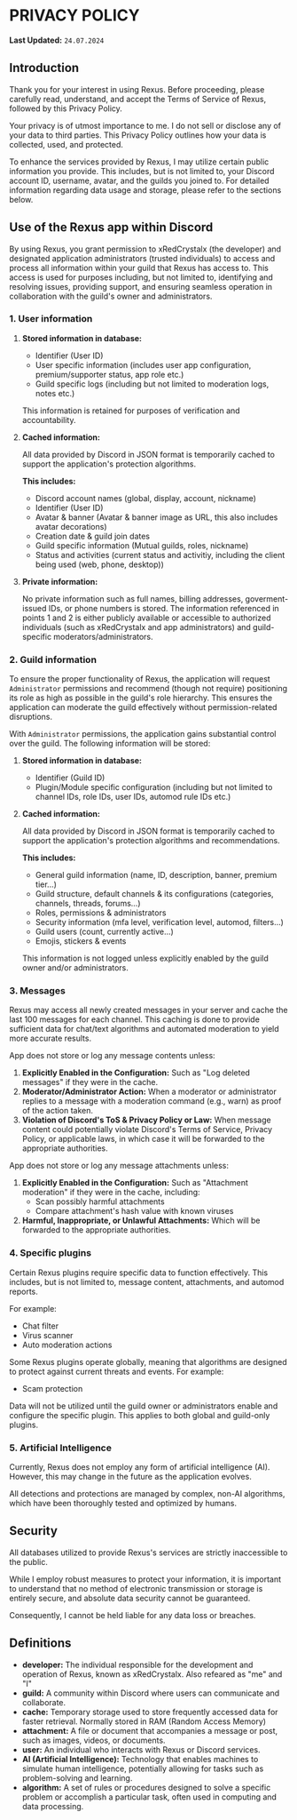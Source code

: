 # PRIVACY POLICY

**Last Updated:** `24.07.2024`

## Introduction
Thank you for your interest in using Rexus. Before proceeding, please carefully read, understand, and accept the Terms of Service of Rexus, followed by this Privacy Policy.

Your privacy is of utmost importance to me. I do not sell or disclose any of your data to third parties. This Privacy Policy outlines how your data is collected, used, and protected.

To enhance the services provided by Rexus, I may utilize certain public information you provide. This includes, but is not limited to, your Discord account ID, username, avatar, and the guilds you joined to. For detailed information regarding data usage and storage, please refer to the sections below.

## Use of the Rexus app within Discord
By using Rexus, you grant permission to xRedCrystalx (the developer) and designated application administrators (trusted individuals) to access and process all information within your guild that Rexus has access to. This access is used for purposes including, but not limited to, identifying and resolving issues, providing support, and ensuring seamless operation in collaboration with the guild's owner and administrators.

### 1. User information
1. **Stored information in database:**
    - Identifier (User ID)
    - User specific information (includes user app configuration, premium/supporter status, app role etc.)
    - Guild specific logs (including but not limited to moderation logs, notes etc.)

    This information is retained for purposes of verification and accountability.

2. **Cached information:**

    All data provided by Discord in JSON format is temporarily cached to support the application's protection algorithms.
    
    **This includes:**
    - Discord account names (global, display, account, nickname)
    - Identifier (User ID)
    - Avatar & banner (Avatar & banner image as URL, this also includes avatar decorations)
    - Creation date & guild join dates
    - Guild specific information (Mutual guilds, roles, nickname)
    - Status and activities (current status and activitiy, including the client being used (web, phone, desktop))

3. **Private information:**
    
    No private information such as full names, billing addresses, goverment-issued IDs, or phone numbers is stored. The information referenced in points 1 and 2 is either publicly available or accessible to authorized individuals (such as xRedCrystalx and app administrators) and guild-specific moderators/administrators.

### 2. Guild information
To ensure the proper functionality of Rexus, the application will request `Administrator` permissions and recommend (though not require) positioning its role as high as possible in the guild's role hierarchy. This ensures the application can moderate the guild effectively without permission-related disruptions.

With `Administrator` permissions, the application gains substantial control over the guild. The following information will be stored:
1. **Stored information in database:**
    - Identifier (Guild ID)
    - Plugin/Module specific configuration (including but not limited to channel IDs, role IDs, user IDs, automod rule IDs etc.)

2. **Cached information:**

    All data provided by Discord in JSON format is temporarily cached to support the application's protection algorithms and recommendations.
    
    **This includes:**
    - General guild information (name, ID, description, banner, premium tier...)
    - Guild structure, default channels & its configurations (categories, channels, threads, forums...)
    - Roles, permissions & administrators
    - Security information (mfa level, verification level, automod, filters...)
    - Guild users (count, currently active...)
    - Emojis, stickers & events

    This information is not logged unless explicitly enabled by the guild owner and/or administrators.

### 3. Messages
Rexus may access all newly created messages in your server and cache the last 100 messages for each channel. This caching is done to provide sufficient data for chat/text algorithms and automated moderation to yield more accurate results.

App does not store or log any message contents unless:
1. **Explicitly Enabled in the Configuration:** Such as "Log deleted messages" if they were in the cache.
2. **Moderator/Administrator Action:** When a moderator or administrator replies to a message with a moderation command (e.g., warn) as proof of the action taken.
3. **Violation of Discord's ToS & Privacy Policy or Law:** When message content could potentially violate Discord's Terms of Service, Privacy Policy, or applicable laws, in which case it will be forwarded to the appropriate authorities.

App does not store or log any message attachments unless:
1. **Explicitly Enabled in the Configuration:** Such as "Attachment moderation" if they were in the cache, including:
    - Scan possibly harmful attachments
    - Compare attachment's hash value with known viruses
2. **Harmful, Inappropriate, or Unlawful Attachments:** Which will be forwarded to the appropriate authorities.

### 4. Specific plugins
Certain Rexus plugins require specific data to function effectively. This includes, but is not limited to, message content, attachments, and automod reports.

For example:
- Chat filter
- Virus scanner
- Auto moderation actions

Some Rexus plugins operate globally, meaning that algorithms are designed to protect against current threats and events.
For example:

- Scam protection

Data will not be utilized until the guild owner or administrators enable and configure the specific plugin. This applies to both global and guild-only plugins.

### 5. Artificial Intelligence
Currently, Rexus does not employ any form of artificial intelligence (AI). However, this may change in the future as the application evolves.

All detections and protections are managed by complex, non-AI algorithms, which have been thoroughly tested and optimized by humans.

## Security
All databases utilized to provide Rexus's services are strictly inaccessible to the public.

While I employ robust measures to protect your information, it is important to understand that no method of electronic transmission or storage is entirely secure, and absolute data security cannot be guaranteed.

Consequently, I cannot be held liable for any data loss or breaches.

## Definitions
- **developer:** The individual responsible for the development and operation of Rexus, known as xRedCrystalx. Also refeared as "me" and "I"
- **guild:** A community within Discord where users can communicate and collaborate.
- **cache:** Temporary storage used to store frequently accessed data for faster retrieval. Normally stored in RAM (Random Access Memory)
- **attachment:** A file or document that accompanies a message or post, such as images, videos, or documents.
- **user:** An individual who interacts with Rexus or Discord services.
- **AI (Artificial Intelligence):** Technology that enables machines to simulate human intelligence, potentially allowing for tasks such as problem-solving and learning. 
- **algorithm:** A set of rules or procedures designed to solve a specific problem or accomplish a particular task, often used in computing and data processing.
